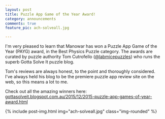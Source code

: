 ```yaml
---
layout: post
title: Puzzle App Game of the Year Award!
category: announcements
comments: true
feature_pic: ach-solveall.jpg

---
```


I'm very pleased to learn that Manowar has won a Puzzle App Game of the Year (PAYG) award, in the Best Physics Puzzle category. 
The awards are curated by puzzle authority Tom Cutrofello ([@labmicepuzzles](https://twitter.com/labmicepuzzles)) who runs the superb Gotta Solve It
puzzle blog. 

Tom's reviews are always honest, to the point and thoroughly considered. I've always held his blog to be the premiere puzzle app review site on the web, so this means a lot to me. 

Check out all the amazing winners here:   
[gottasolveit.blogspot.com.au/2015/12/2015-puzzle-app-games-of-year-award.html](http://gottasolveit.blogspot.com.au/2015/12/2015-puzzle-app-games-of-year-award.html)

{% include post-img.html img="ach-solveall.jpg" class="img-rounded" %}

